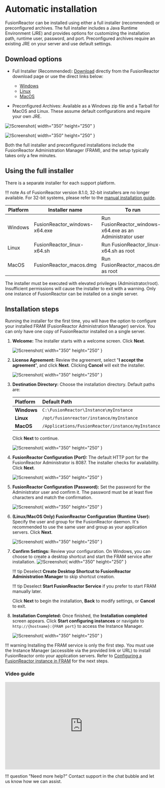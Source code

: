 # Automatic installation

FusionReactor can be installed using either a full installer (recommended) or preconfigured archives. The full installer includes a Java Runtime Environment (JRE) and provides options for customizing the installation path, runtime user, password, and port. Preconfigured archives require an existing JRE on your server and use default settings.

## Download options

* Full Installer (Recommended): [Download](/frdocs/Latest-updates/Downloads/) directly from the FusionReactor download page or use the direct links below:
    * [Windows](https://download.fusionreactor.io/FR/Latest/FusionReactor_windows-x64.exe)
    * [Linux](https://download.fusionreactor.io/FR/Latest/FusionReactor_linux-x64.sh)
    * [MacOS](https://download.fusionreactor.io/FR/Latest/FusionReactor_macos.dmg)

* Preconfigured Archives: Available as a Windows zip file and a Tarball for MacOS and Linux. These assume default configurations and require your own JRE.

![!Screenshot](/frdocs/Monitor-your-data/FR-Agent/Images/Full-Installer-download.jpg){  width="350" height="250" } 

![!Screenshot](/frdocs/Monitor-your-data/FR-Agent/Images/Pre-Configured-Installers.jpg){  width="350" height="250" } 
    



Both the full installer and preconfigured installations include the FusionReactor Administration Manager (FRAM), and the setup typically takes only a few minutes.




## Using the full installer
There is a separate installer for each support platform.

!!! note
    As of FusionReactor version 8.1.0, 32-bit installers are no longer available. For 32-bit systems, please refer to the [manual installation guide](../Manual/Manual-Installation.md).

| Platform | Installer name | To run |
| --- | --- | --- |
| Windows |FusionReactor_windows-x64.exe | Run FusionReactor_windows-x64.exe as an Administrator user |
| Linux | FusionReactor_linux-x64.sh | Run FusionReactor_linux-x64.sh as root |
| MacOS | FusionReactor_macos.dmg | Run FusionReactor_macos.dmg as root |

The installer must be executed with elevated privileges (Administrator/root). Insufficient permissions will cause the installer to exit with a warning. Only one instance of FusionReactor can be installed on a single server.



## Installation steps
Running the installer for the first time, you will have the option to configure your installed FRAM (FusionReactor Administration Manager) service. You can only have one copy of FusionReactor installed on a single server.


1.  **Welcome:** The installer starts with a welcome screen. Click **Next**.

    ![!Screenshot](/frdocs/Monitor-your-data/FR-Agent/Images/Full-installer-welcome.jpg){ width="350" height="250" } 

2.  **License Agreement:** Review the agreement, select "**I accept the agreement**", and click **Next**. Clicking **Cancel** will exit the installer.

    ![!Screenshot](/frdocs/Monitor-your-data/FR-Agent/Images/Full-installer-license-agreement.jpg){ width="350" height="250" }

3.  **Destination Directory:** Choose the installation directory. Default paths are:

    | Platform  | Default Path                             |
    | :-------- | :--------------------------------------- |
    | **Windows** | `C:\FusionReactor\Instance\myInstance`   |
    | **Linux** | `/opt/fusionreactor/instance/myInstance` |
    | **MacOS** | `/Applications/FusionReactor/instance/myInstance` |

    Click **Next** to continue.

    ![!Screenshot](/frdocs/Monitor-your-data/FR-Agent/Images/Full-installer-directory.jpg){ width="350" height="250" }


4.  **FusionReactor Configuration (Port):** The default HTTP port for the FusionReactor Administrator is 8087. The installer checks for availability. Click **Next**.

    ![!Screenshot](/frdocs/Monitor-your-data/FR-Agent/Images/Full-installer-port.jpg){ width="350" height="250" }

5.  **FusionReactor Configuration (Password):** Set the password for the Administrator user and confirm it. The password must be at least five characters and match the confirmation.

    ![!Screenshot](/frdocs/Monitor-your-data/FR-Agent/Images/Full-installer-password.jpg){ width="350" height="250" }

6.  **(Linux/MacOS Only) FusionReactor Configuration (Runtime User):** Specify the user and group for the FusionReactor daemon. It's recommended to use the same user and group as your application servers. Click **Next**.

    ![!Screenshot](/frdocs/Monitor-your-data/FR-Agent/Images/Full-installer-unix-runtime-user.jpg){ width="350" height="250" }

7.  **Confirm Settings:** Review your configuration. On Windows, you can choose to create a desktop shortcut and start the FRAM service after installation.
    ![!Screenshot](/frdocs/Monitor-your-data/FR-Agent/Images/Full-installer-confirmation.jpg){ width="350" height="250" }

    !!! tip
        Deselect **Create Desktop Shortcut to FusionReactor Administration Manager** to skip shortcut creation.

    !!! tip
        Deselect **Start FusionReactor Service** if you prefer to start FRAM manually later.

    Click **Next** to begin the installation, **Back** to modify settings, or **Cancel** to exit.

8.  **Installation Completed:** Once finished, the **Installation completed** screen appears. Click **Start configuring instances** or navigate to `http://{hostname}:{FRAM port}` to access the Instance Manager.

    ![!Screenshot](/frdocs/Monitor-your-data/FR-Agent/Images/Full-installer-complete.jpg){ width="350" height="250" }

!!! warning
    Installing the FRAM service is only the first step. You must use the Instance Manager (accessible via the provided link or URL) to install FusionReactor onto your application servers. Refer to [Configuring a FusionReactor instance in FRAM](/frdocs/Monitor-your-data/FR-Agent/FRAM/) for the next steps.


### Video guide

<div style="padding:56.25% 0 0 0;position:relative;"><iframe src="https://player.vimeo.com/video/930599280?badge=0&amp;autopause=0&amp;player_id=0&amp;app_id=58479" frameborder="0" allow="autoplay; fullscreen; picture-in-picture; clipboard-write" style="position:absolute;top:0;left:0;width:100%;height:100%;" title="Quick and Easy Installation of FusionReactor Administration Manager (FRAM) on Windows"></iframe></div><script src="https://player.vimeo.com/api/player.js"></script>

!!! question "Need more help?"
    Contact support in the chat bubble and let us know how we can assist.